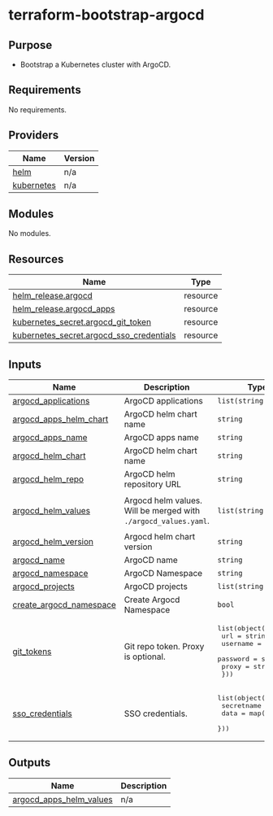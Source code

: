 # terraform-bootstrap-argocd

## Purpose

- Bootstrap a Kubernetes cluster with ArgoCD.

<!-- BEGIN_TF_DOCS -->
## Requirements

No requirements.

## Providers

| Name | Version |
|------|---------|
| <a name="provider_helm"></a> [helm](#provider\_helm) | n/a |
| <a name="provider_kubernetes"></a> [kubernetes](#provider\_kubernetes) | n/a |

## Modules

No modules.

## Resources

| Name | Type |
|------|------|
| [helm_release.argocd](https://registry.terraform.io/providers/hashicorp/helm/latest/docs/resources/release) | resource |
| [helm_release.argocd_apps](https://registry.terraform.io/providers/hashicorp/helm/latest/docs/resources/release) | resource |
| [kubernetes_secret.argocd_git_token](https://registry.terraform.io/providers/hashicorp/kubernetes/latest/docs/resources/secret) | resource |
| [kubernetes_secret.argocd_sso_credentials](https://registry.terraform.io/providers/hashicorp/kubernetes/latest/docs/resources/secret) | resource |

## Inputs

| Name | Description | Type | Default | Required |
|------|-------------|------|---------|:--------:|
| <a name="input_argocd_applications"></a> [argocd\_applications](#input\_argocd\_applications) | ArgoCD applications | `list(string)` | `[]` | no |
| <a name="input_argocd_apps_helm_chart"></a> [argocd\_apps\_helm\_chart](#input\_argocd\_apps\_helm\_chart) | ArgoCD helm chart name | `string` | `"argocd-apps"` | no |
| <a name="input_argocd_apps_name"></a> [argocd\_apps\_name](#input\_argocd\_apps\_name) | ArgoCD apps name | `string` | `"argocd-apps"` | no |
| <a name="input_argocd_helm_chart"></a> [argocd\_helm\_chart](#input\_argocd\_helm\_chart) | ArgoCD helm chart name | `string` | `"argo-cd"` | no |
| <a name="input_argocd_helm_repo"></a> [argocd\_helm\_repo](#input\_argocd\_helm\_repo) | ArgoCD helm repository URL | `string` | `"https://argoproj.github.io/argo-helm"` | no |
| <a name="input_argocd_helm_values"></a> [argocd\_helm\_values](#input\_argocd\_helm\_values) | Argocd helm values. Will be merged with `./argocd_values.yaml`. | `list(string)` | <pre>[<br>  ""<br>]</pre> | no |
| <a name="input_argocd_helm_version"></a> [argocd\_helm\_version](#input\_argocd\_helm\_version) | Argocd helm chart version | `string` | `"5.4.3"` | no |
| <a name="input_argocd_name"></a> [argocd\_name](#input\_argocd\_name) | ArgoCD name | `string` | `"argocd"` | no |
| <a name="input_argocd_namespace"></a> [argocd\_namespace](#input\_argocd\_namespace) | ArgoCD Namespace | `string` | `"argocd"` | no |
| <a name="input_argocd_projects"></a> [argocd\_projects](#input\_argocd\_projects) | ArgoCD projects | `list(string)` | `[]` | no |
| <a name="input_create_argocd_namespace"></a> [create\_argocd\_namespace](#input\_create\_argocd\_namespace) | Create Argocd Namespace | `bool` | `true` | no |
| <a name="input_git_tokens"></a> [git\_tokens](#input\_git\_tokens) | Git repo token. Proxy is optional. | <pre>list(object({<br>    url      = string<br>    username = string<br>    password = string<br>    proxy    = string<br>  }))</pre> | `[]` | no |
| <a name="input_sso_credentials"></a> [sso\_credentials](#input\_sso\_credentials) | SSO credentials. | <pre>list(object({<br>    secretname = string<br>    data       = map(any)<br>  }))</pre> | `[]` | no |

## Outputs

| Name | Description |
|------|-------------|
| <a name="output_argocd_apps_helm_values"></a> [argocd\_apps\_helm\_values](#output\_argocd\_apps\_helm\_values) | n/a |
<!-- END_TF_DOCS -->